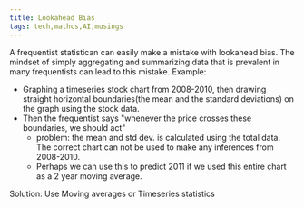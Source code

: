 ```yaml
---
title: Lookahead Bias
tags: tech,mathcs,AI,musings
---
```


A frequentist statistican can easily make a mistake with lookahead bias.
The mindset of simply aggregating and summarizing data that is prevalent in many frequentists can lead to this mistake.
Example:

* Graphing a timeseries stock chart from 2008-2010, then drawing straight horizontal boundaries(the mean and the standard deviations) on the graph using the stock data.
* Then the frequentist says "whenever the price crosses these boundaries, we should act"
    * problem: the mean and std dev. is calculated using the total data. The correct chart can not be used to make any inferences from 2008-2010. 
    * Perhaps we can use this to predict 2011 if we used this entire chart as a 2 year moving average.     


Solution:
Use Moving averages or Timeseries statistics  